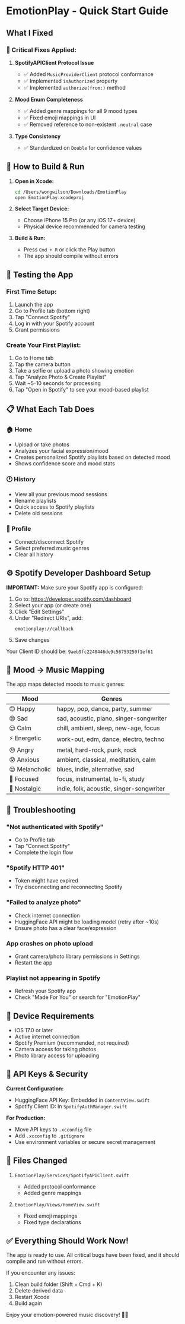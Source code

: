# EmotionPlay - Quick Start Guide

## What I Fixed

### 🔧 Critical Fixes Applied:

1. **SpotifyAPIClient Protocol Issue**
   - ✅ Added `MusicProviderClient` protocol conformance
   - ✅ Implemented `isAuthorized` property
   - ✅ Implemented `authorize(from:)` method

2. **Mood Enum Completeness**
   - ✅ Added genre mappings for all 9 mood types
   - ✅ Fixed emoji mappings in UI
   - ✅ Removed reference to non-existent `.neutral` case

3. **Type Consistency**
   - ✅ Standardized on `Double` for confidence values

## 🚀 How to Build & Run

1. **Open in Xcode:**
   ```bash
   cd /Users/wongwilson/Downloads/EmotionPlay
   open EmotionPlay.xcodeproj
   ```

2. **Select Target Device:**
   - Choose iPhone 15 Pro (or any iOS 17+ device)
   - Physical device recommended for camera testing

3. **Build & Run:**
   - Press `Cmd + R` or click the Play button
   - The app should compile without errors

## 🎯 Testing the App

### First Time Setup:
1. Launch the app
2. Go to Profile tab (bottom right)
3. Tap "Connect Spotify"
4. Log in with your Spotify account
5. Grant permissions

### Create Your First Playlist:
1. Go to Home tab
2. Tap the camera button
3. Take a selfie or upload a photo showing emotion
4. Tap "Analyze Photo & Create Playlist"
5. Wait ~5-10 seconds for processing
6. Tap "Open in Spotify" to see your mood-based playlist

## 📋 What Each Tab Does

### 🏠 Home
- Upload or take photos
- Analyzes your facial expression/mood
- Creates personalized Spotify playlists based on detected mood
- Shows confidence score and mood stats

### 🕐 History
- View all your previous mood sessions
- Rename playlists
- Quick access to Spotify playlists
- Delete old sessions

### 👤 Profile
- Connect/disconnect Spotify
- Select preferred music genres
- Clear all history

## ⚙️ Spotify Developer Dashboard Setup

**IMPORTANT:** Make sure your Spotify app is configured:

1. Go to: https://developer.spotify.com/dashboard
2. Select your app (or create one)
3. Click "Edit Settings"
4. Under "Redirect URIs", add:
   ```
   emotionplay://callback
   ```
5. Save changes

Your Client ID should be: `9aeb9fc2240446de9c56753250f1ef61`

## 🎵 Mood → Music Mapping

The app maps detected moods to music genres:

| Mood | Genres |
|------|--------|
| 😊 Happy | happy, pop, dance, party, summer |
| 😢 Sad | sad, acoustic, piano, singer-songwriter |
| 😌 Calm | chill, ambient, sleep, new-age, focus |
| ⚡ Energetic | work-out, edm, dance, electro, techno |
| 😠 Angry | metal, hard-rock, punk, rock |
| 😰 Anxious | ambient, classical, meditation, calm |
| 😔 Melancholic | blues, indie, alternative, sad |
| 🎯 Focused | focus, instrumental, lo-fi, study |
| 🌅 Nostalgic | indie, folk, acoustic, singer-songwriter |

## 🐛 Troubleshooting

### "Not authenticated with Spotify"
- Go to Profile tab
- Tap "Connect Spotify"
- Complete the login flow

### "Spotify HTTP 401"
- Token might have expired
- Try disconnecting and reconnecting Spotify

### "Failed to analyze photo"
- Check internet connection
- HuggingFace API might be loading model (retry after ~10s)
- Ensure photo has a clear face/expression

### App crashes on photo upload
- Grant camera/photo library permissions in Settings
- Restart the app

### Playlist not appearing in Spotify
- Refresh your Spotify app
- Check "Made For You" or search for "EmotionPlay"

## 📱 Device Requirements

- iOS 17.0 or later
- Active internet connection
- Spotify Premium (recommended, not required)
- Camera access for taking photos
- Photo library access for uploading

## 🔐 API Keys & Security

**Current Configuration:**
- HuggingFace API Key: Embedded in `ContentView.swift`
- Spotify Client ID: In `SpotifyAuthManager.swift`

**For Production:**
- Move API keys to `.xcconfig` file
- Add `.xcconfig` to `.gitignore`
- Use environment variables or secure secret management

## 📝 Files Changed

1. `EmotionPlay/Services/SpotifyAPIClient.swift`
   - Added protocol conformance
   - Added genre mappings

2. `EmotionPlay/Views/HomeView.swift`
   - Fixed emoji mappings
   - Fixed type declarations

## ✅ Everything Should Work Now!

The app is ready to use. All critical bugs have been fixed, and it should compile and run without errors.

If you encounter any issues:
1. Clean build folder (Shift + Cmd + K)
2. Delete derived data
3. Restart Xcode
4. Build again

Enjoy your emotion-powered music discovery! 🎵✨
